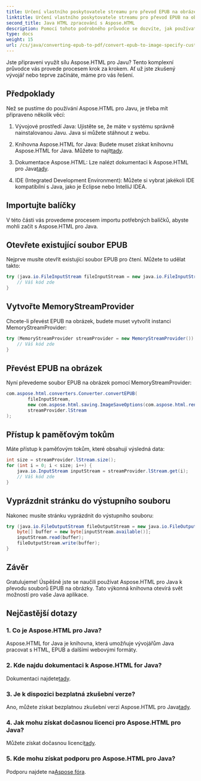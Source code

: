 ```yaml
---
title: Určení vlastního poskytovatele streamu pro převod EPUB na obrázek
linktitle: Určení vlastního poskytovatele streamu pro převod EPUB na obrázek
second_title: Java HTML zpracování s Aspose.HTML
description: Pomocí tohoto podrobného průvodce se dozvíte, jak používat Aspose.HTML pro Java k převodu souborů EPUB na obrázky.
type: docs
weight: 15
url: /cs/java/converting-epub-to-pdf/convert-epub-to-image-specify-custom-stream-provider/
---
```


Jste připraveni využít sílu Aspose.HTML pro Javu? Tento komplexní průvodce vás provede procesem krok za krokem. Ať už jste zkušený vývojář nebo teprve začínáte, máme pro vás řešení. 

## Předpoklady

Než se pustíme do používání Aspose.HTML pro Javu, je třeba mít připraveno několik věcí:

1. Vývojové prostředí Java: Ujistěte se, že máte v systému správně nainstalovanou Javu. Java si můžete stáhnout z webu.

2.  Knihovna Aspose.HTML for Java: Budete muset získat knihovnu Aspose.HTML for Java. Můžete to najít[tady](https://releases.aspose.com/html/java/).

3.  Dokumentace Aspose.HTML: Lze nalézt dokumentaci k Aspose.HTML pro Java[tady](https://reference.aspose.com/html/java/).

4. IDE (Integrated Development Environment): Můžete si vybrat jakékoli IDE kompatibilní s Java, jako je Eclipse nebo IntelliJ IDEA.

## Importujte balíčky

V této části vás provedeme procesem importu potřebných balíčků, abyste mohli začít s Aspose.HTML pro Java.

## Otevřete existující soubor EPUB

Nejprve musíte otevřít existující soubor EPUB pro čtení. Můžete to udělat takto:

```java
try (java.io.FileInputStream fileInputStream = new java.io.FileInputStream(Resources.input("input.epub"))) {
    // Váš kód zde
}
```

## Vytvořte MemoryStreamProvider

Chcete-li převést EPUB na obrázek, budete muset vytvořit instanci MemoryStreamProvider:

```java
try (MemoryStreamProvider streamProvider = new MemoryStreamProvider()) {
    // Váš kód zde
}
```

## Převést EPUB na obrázek

Nyní převedeme soubor EPUB na obrázek pomocí MemoryStreamProvider:

```java
com.aspose.html.converters.Converter.convertEPUB(
        fileInputStream,
        new com.aspose.html.saving.ImageSaveOptions(com.aspose.html.rendering.image.ImageFormat.Jpeg),
        streamProvider.lStream
);
```

## Přístup k paměťovým tokům

Máte přístup k paměťovým tokům, které obsahují výsledná data:

```java
int size = streamProvider.lStream.size();
for (int i = 0; i < size; i++) {
    java.io.InputStream inputStream = streamProvider.lStream.get(i);
    // Váš kód zde
}
```

## Vyprázdnit stránku do výstupního souboru

Nakonec musíte stránku vyprázdnit do výstupního souboru:

```java
try (java.io.FileOutputStream fileOutputStream = new java.io.FileOutputStream(Resources.output("page_{" + (i + 1) + "}.jpg"))) {
    byte[] buffer = new byte[inputStream.available()];
    inputStream.read(buffer);
    fileOutputStream.write(buffer);
}
```

## Závěr

Gratulujeme! Úspěšně jste se naučili používat Aspose.HTML pro Java k převodu souborů EPUB na obrázky. Tato výkonná knihovna otevírá svět možností pro vaše Java aplikace.

## Nejčastější dotazy

### 1. Co je Aspose.HTML pro Java?

Aspose.HTML for Java je knihovna, která umožňuje vývojářům Java pracovat s HTML, EPUB a dalšími webovými formáty.

### 2. Kde najdu dokumentaci k Aspose.HTML for Java?

 Dokumentaci najdete[tady](https://reference.aspose.com/html/java/).

### 3. Je k dispozici bezplatná zkušební verze?

 Ano, můžete získat bezplatnou zkušební verzi Aspose.HTML pro Java[tady](https://releases.aspose.com/).

### 4. Jak mohu získat dočasnou licenci pro Aspose.HTML pro Java?

 Můžete získat dočasnou licenci[tady](https://purchase.aspose.com/temporary-license/).

### 5. Kde mohu získat podporu pro Aspose.HTML pro Java?

 Podporu najdete na[Aspose fóra](https://forum.aspose.com/).
